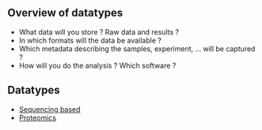 ## Overview of datatypes

* What data will you store ? Raw data and results ?
* In which formats will the data be available ?
* Which metadata describing the samples, experiment, ... will be captured ?
* How will you do the analysis ? Which software ?

## Datatypes

* [Sequencing based](sequencing_based.md)
* [Proteomics](proteomics.md)
